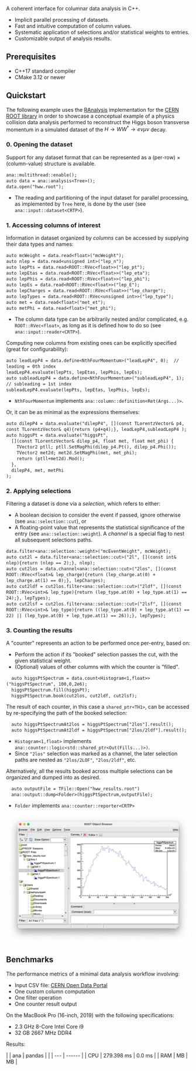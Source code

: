 A coherent interface for columnar data analysis in C++.
- Implicit parallel processing of datasets.
- Fast and intuitive computation of column values.
- Systematic application of selections and/or statistical weights to entries.
- Customizable output of analysis results.

## Prerequisites
- C++17 standard compiler
- CMake 3.12 or newer

## Quickstart

The following example uses the [RAnalysis](https://github.com/taehyounpark/RAnalysis) implementation for the [CERN ROOT library](https://root.cern/) in order to showcase a conceptual example of a physics collision data analysis performed to reconstruct the Higgs boson transverse momentum in a simulated dataset of the $H\rightarrow WW^{\ast}\rightarrow e\nu\mu\nu$ decay.

### 0. Opening the dataset

Support for any dataset format that can be represented as a (per-row) $\times$ (column-value) structure is available.
```
ana::multithread::enable();
auto data = ana::analysis<Tree>();
data.open("hww.root");
```
- The reading and partitioning of the input dataset for parallel processing, as implemented by `Tree` here, is done by the user (see `ana::input::dataset<CRTP>`).

### 1. Accessing columns of interest
Information in dataset organized by *columns* can be accessed by supplying their data types and names:
```
auto mcWeight = data.read<float>("mcWeight");
auto nlep = data.read<unsigned int>("lep_n");
auto lepPts = data.read<ROOT::RVec<float>>("lep_pt");
auto lepEtas = data.read<ROOT::RVec<float>>("lep_eta");
auto lepPhis = data.read<ROOT::RVec<float>>("lep_phi");
auto lepEs = data.read<ROOT::RVec<float>>("lep_E");
auto lepCharges = data.read<ROOT::RVec<float>>("lep_charge");
auto lepTypes = data.read<ROOT::RVec<unsigned int>>("lep_type");
auto met = data.read<float>("met_et");
auto metPhi = data.read<float>("met_phi");
```
- The column data type can be arbitrarily nested and/or complicated, e.g. `ROOT::RVec<float>`, as long as it is defined how to do so (see `ana::input::reader<CRTP>`).

Computing new columns from existing ones can be explicitly specified (great for configurability):
```
auto leadLepP4 = data.define<NthFourMomentum>("leadLepP4", 0);  // leading = 0th index
leadLepP4.evaluate(lepPts, lepEtas, lepPhis, lepEs);
auto subleadLepP4 = data.define<NthFourMomentum>("subleadLepP4", 1);  // subleading = 1st index
subleadLepP4.evaluate(lepPts, lepEtas, lepPhis, lepEs);
```
- `NthFourMomentum` implements `ana::column::definition<Ret(Args...)>`.

Or, it can be as minimal as the expressions themselves:
```
auto dilepP4 = data.evaluate("dilepP4", [](const TLorentzVector& p4, const TLorentzVector& q4){return (p4+q4);}, leadLepP4,subleadLepP4 );
auto higgsPt = data.evaluate("higgsPt",
  [](const TLorentzVector& dilep_p4, float met, float met_phi) {
    TVector2 ptll; ptll.SetMagPhi(dilep_p4.Pt(), dilep_p4.Phi());
    TVector2 met2d; met2d.SetMagPhi(met, met_phi);
    return (ptll+met2d).Mod();
  },
  dilepP4, met, metPhi
);
```


### 2. Applying selections
Filtering a dataset is done via a *selection*, which refers to either:
- A boolean decision to consider the event if passed, ignore otherwise (see `ana::selection::cut`), or
- A floating-point value that represents the statistical significance of the entry (see `ana::selection::weight`).
A *channel* is a special flag to nest all subsequent selections paths.
```
data.filter<ana::selection::weight>("mcEventWeight", mcWeight);
auto cut2l = data.filter<ana::selection::cut>("2l", [](const int& nlep){return (nlep == 2);}, nlep);
auto cut2los = data.channel<ana::selection::cut>("2los", [](const ROOT::RVec<float>& lep_charge){return (lep_charge.at(0) + lep_charge.at(1) == 0);}, lepCharges);
auto cut2ldf = cut2los.filter<ana::selection::cut>("2ldf", [](const ROOT::RVec<int>& lep_type){return (lep_type.at(0) + lep_type.at(1) == 24);}, lepTypes);
auto cut2lsf = cut2los.filter<ana::selection::cut>("2lsf", [](const ROOT::RVec<int>& lep_type){return ((lep_type.at(0) + lep_type.at(1) == 22) || (lep_type.at(0) + lep_type.at(1) == 26));}, lepTypes);
```

### 3. Counting the results
A "counter" represents an action to be performed once per-entry, based on:
- Perform the action if its "booked" selection passes the cut, with the given statistical weight.
- (Optional) values of other columns with which the counter is "filled".
```
  auto higgsPtSpectrum = data.count<Histogram<1,float>>("higgsPtSpectrum", 100,0,2e6);
  higgsPtSpectrum.fill(higgsPt);
  higgsPtSpectrum.book(cut2los, cut2ldf, cut2lsf);
```

The result of each counter, in this case a `shared_ptr<TH1>`, can be accessed by re-specifying the path of the booked selection:
```
  auto higgsPtSpectrumAt2los = higgsPtSpectrum["2los"].result();
  auto higgsPtSpectrumAt2ldf = higgsPtSpectrum["2los/2ldf"].result();
```
- `Histogram<1,float>` implements `ana::counter::logic<std::shared_ptr<Out(Fills...)>)`.
- Since `"2los"` selection was marked as a channel, the later selection paths are nested as `"2los/2LOF"`, `"2los/2ldf"`, etc.

Alternatively, all the results booked across multiple selections can be organized and dumped into as desired. 
```
  auto outputFile = TFile::Open("hww_results.root")
  ana::output::dump<Folder>(higgsPtSpectrum,outputFile);
```
- `Folder` implements `ana::counter::reporter<CRTP>` 

![Results](./results.png)

## Benchmarks

The performance metrics of a minimal data analysis workflow involving:
- Input CSV file: [CERN Open Data Portal](https://opendata.cern.ch/record/700)
- One custom column computation
- One filter operation
- One counter result output

On the MacBook Pro (16-inch, 2019) with the following specifications:
- 2.3 GHz 8-Core Intel Core i9
- 32 GB 2667 MHz DDR4

Results:

| | ana | pandas |
| | --- | ------ |
| CPU | 279.398 ms | 0.0 ms |
| RAM | MB | MB |
